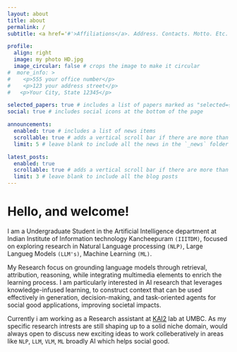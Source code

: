 ```yaml
---
layout: about
title: about
permalink: /
subtitle: <a href='#'>Affiliations</a>. Address. Contacts. Motto. Etc.

profile:
  align: right
  image: my photo HD.jpg
  image_circular: false # crops the image to make it circular
#  more_info: >
#    <p>555 your office number</p>
#    <p>123 your address street</p> 
#   <p>Your City, State 12345</p>

selected_papers: true # includes a list of papers marked as "selected={true}"
social: true # includes social icons at the bottom of the page

announcements:
  enabled: true # includes a list of news items
  scrollable: true # adds a vertical scroll bar if there are more than 3 news items
  limit: 5 # leave blank to include all the news in the `_news` folder

latest_posts:
  enabled: true
  scrollable: true # adds a vertical scroll bar if there are more than 3 new posts items
  limit: 3 # leave blank to include all the blog posts
---
```


# Hello, and welcome! 
I am a Undergraduate Student in the Artificial Intelligence department at Indian Institute of Information technology Kancheepuram `(IIITDM)`, focused on exploring research in Natural Language processing `(NLP)`, Large Langueg Models `(LLM's)`, Machine Learning `(ML)`.

My Research focus on grounding language models through retrieval, attribution, reasoning, while integrating multimedia elements to enrich the learning process. I am particularly interested in AI research that leverages knowledge-infused learning, to construct context that can be used effectively in generation, decision-making, and task-oriented agents for social good applications, improving societal impacts. 

Currently i am working as a Research assistant at [KAI2](https://kai2umbc.github.io/) lab at UMBC. As my specific research intrests are still shaping up to a solid niche domain, would always open to discuss new exciting ideas to work colleberatively in areas like `NLP`, `LLM`, `VLM`, `ML` broadly AI which helps social good.  

